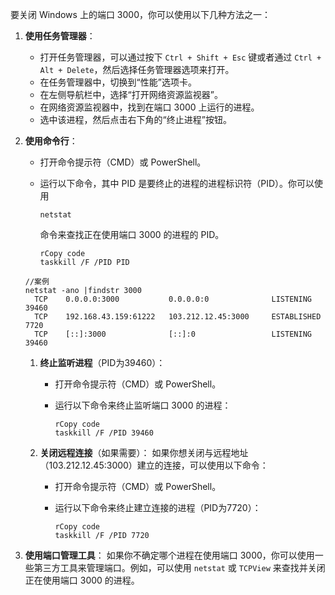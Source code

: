 要关闭 Windows 上的端口 3000，你可以使用以下几种方法之一：

1. **使用任务管理器**：

   - 打开任务管理器，可以通过按下 `Ctrl + Shift + Esc` 键或者通过 `Ctrl + Alt + Delete`，然后选择任务管理器选项来打开。
   - 在任务管理器中，切换到“性能”选项卡。
   - 在左侧导航栏中，选择“打开网络资源监视器”。
   - 在网络资源监视器中，找到在端口 3000 上运行的进程。
   - 选中该进程，然后点击右下角的“终止进程”按钮。

2. **使用命令行**：

   - 打开命令提示符（CMD）或 PowerShell。

   - 运行以下命令，其中 PID 是要终止的进程的进程标识符（PID）。你可以使用 

     ```
     netstat
     ```

      命令来查找正在使用端口 3000 的进程的 PID。

     ```
     rCopy code
     taskkill /F /PID PID
     ```

   ```
   //案例
   netstat -ano |findstr 3000
     TCP    0.0.0.0:3000           0.0.0.0:0              LISTENING       39460
     TCP    192.168.43.159:61222   103.212.12.45:3000     ESTABLISHED     7720
     TCP    [::]:3000              [::]:0                 LISTENING       39460
   ```

   1. **终止监听进程**（PID为39460）：

      - 打开命令提示符（CMD）或 PowerShell。

      - 运行以下命令来终止监听端口 3000 的进程：

        ```
        rCopy code
        taskkill /F /PID 39460
        ```

   2. **关闭远程连接**（如果需要）： 如果你想关闭与远程地址（103.212.12.45:3000）建立的连接，可以使用以下命令：

      - 打开命令提示符（CMD）或 PowerShell。

      - 运行以下命令来终止建立连接的进程（PID为7720）：

        ```
        rCopy code
        taskkill /F /PID 7720
        ```

   

3. **使用端口管理工具**： 如果你不确定哪个进程在使用端口 3000，你可以使用一些第三方工具来管理端口。例如，可以使用 `netstat` 或 `TCPView` 来查找并关闭正在使用端口 3000 的进程。